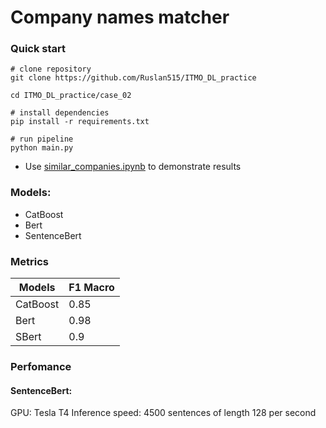 # Company names matcher

### Quick start
```
# clone repository
git clone https://github.com/Ruslan515/ITMO_DL_practice

cd ITMO_DL_practice/case_02

# install dependencies
pip install -r requirements.txt

# run pipeline
python main.py
```
*   Use [similar_companies.ipynb](https://github.com/Ruslan515/ITMO_DL_practice/blob/main/case_02/similar_companies.ipynb) to demonstrate results

### Models:
*   CatBoost
*   Bert
*   SentenceBert

### Metrics
Models   |  F1 Macro
  ---    |    ---              
CatBoost |   0.85 |
Bert     |   0.98 |
SBert    |   0.9 |

### Perfomance
#### SentenceBert:
GPU: Tesla T4
Inference speed: 4500 sentences of length 128 per second
